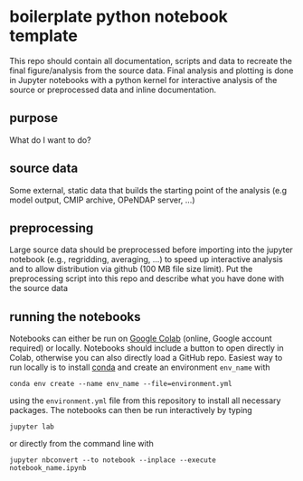 # boilerplate python notebook template
This repo should contain all documentation, scripts and data to recreate the final figure/analysis from the source data. Final analysis and plotting is done in Jupyter notebooks with a python kernel for interactive analysis of the source or preprocessed data and inline documentation. 

## purpose
What do I want to do?

## source data
Some external, static data that builds the starting point of the analysis (e.g model output, CMIP archive, OPeNDAP server, ...) 

## preprocessing
Large source data should be preprocessed before importing into the jupyter notebook (e.g., regridding, averaging, ...) to speed up interactive analysis and to allow distribution via github (100 MB file size limit). Put the preprocessing script into this repo and describe what you have done with the source data

## running the notebooks
Notebooks can either be run on [Google Colab](https://colab.research.google.com/) (online, Google account required) or locally. Notebooks should include a button to open directly in Colab, otherwise you can also directly load a GitHub repo. Easiest way to run locally is to install [conda](https://conda.io/projects/conda/en/latest/index.html) 
and create an environment `env_name` with 

```
conda env create --name env_name --file=environment.yml
``` 

using the `environment.yml` file from this repository to install all necessary packages. The notebooks can then be run 
interactively by typing

```
jupyter lab
```

or directly from the command line with

```
jupyter nbconvert --to notebook --inplace --execute notebook_name.ipynb
```

